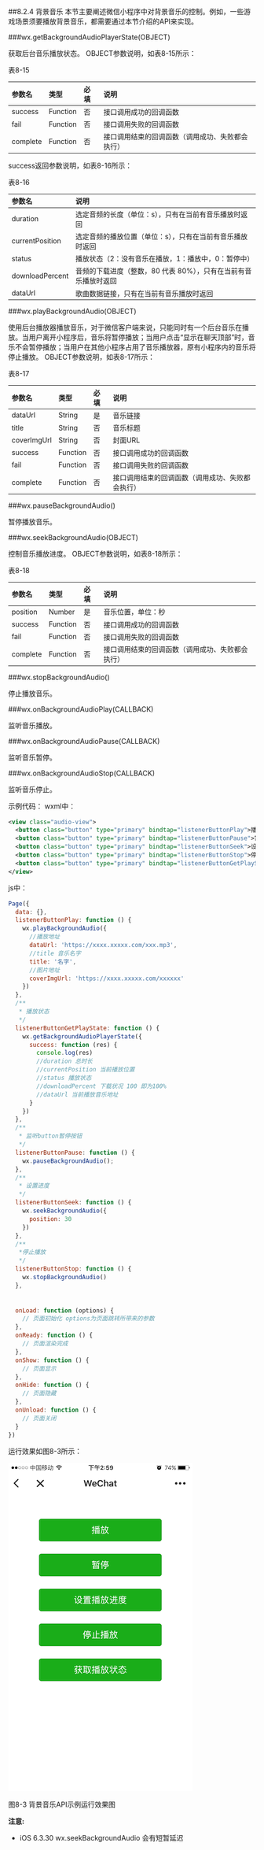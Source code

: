 ##8.2.4 背景音乐
本节主要阐述微信小程序中对背景音乐的控制。例如，一些游戏场景须要播放背景音乐，都需要通过本节介绍的API来实现。

###wx.getBackgroundAudioPlayerState(OBJECT)

获取后台音乐播放状态。
OBJECT参数说明，如表8-15所示：

表8-15

| 参数名 | 类型 | 必填 | 说明 |
| :--- | :--- | :--- | :--- |
| success | Function | 否 | 接口调用成功的回调函数 |
| fail | Function | 否 | 接口调用失败的回调函数 |
| complete | Function | 否 | 接口调用结束的回调函数（调用成功、失败都会执行）|

success返回参数说明，如表8-16所示：

表8-16

| 参数名 | 说明 |
| :--- | :--- |
| duration | 选定音频的长度（单位：s），只有在当前有音乐播放时返回 |
| currentPosition | 选定音频的播放位置（单位：s），只有在当前有音乐播放时返回 |
| status | 播放状态（2：没有音乐在播放，1：播放中，0：暂停中） |
| downloadPercent | 音频的下载进度（整数，80 代表 80%），只有在当前有音乐播放时返回 |
| dataUrl | 歌曲数据链接，只有在当前有音乐播放时返回 |

###wx.playBackgroundAudio(OBJECT)

使用后台播放器播放音乐，对于微信客户端来说，只能同时有一个后台音乐在播放。当用户离开小程序后，音乐将暂停播放；当用户点击“显示在聊天顶部”时，音乐不会暂停播放；当用户在其他小程序占用了音乐播放器，原有小程序内的音乐将停止播放。
OBJECT参数说明，如表8-17所示：

表8-17

| 参数名 | 类型 | 必填 | 说明 |
| :--- | :--- | :--- | :--- |
| dataUrl | String | 是 | 音乐链接 |
| title | String | 否 | 音乐标题 |
| coverImgUrl | String | 否 | 封面URL |
| success | Function | 否 | 接口调用成功的回调函数 |
| fail | Function | 否 | 接口调用失败的回调函数 |
| complete | Function | 否 | 接口调用结束的回调函数（调用成功、失败都会执行）|


###wx.pauseBackgroundAudio()

暂停播放音乐。

###wx.seekBackgroundAudio(OBJECT)

控制音乐播放进度。
OBJECT参数说明，如表8-18所示：

表8-18

| 参数名 | 类型 | 必填 | 说明 |
| :--- | :--- | :--- | :--- |
| position | Number | 是 | 音乐位置，单位：秒 |
| success | Function | 否 | 接口调用成功的回调函数 |
| fail | Function | 否 | 接口调用失败的回调函数 |
| complete | Function | 否 | 接口调用结束的回调函数（调用成功、失败都会执行）|

###wx.stopBackgroundAudio()

停止播放音乐。

###wx.onBackgroundAudioPlay(CALLBACK)

监听音乐播放。

###wx.onBackgroundAudioPause(CALLBACK)

监听音乐暂停。

###wx.onBackgroundAudioStop(CALLBACK)

监听音乐停止。



示例代码：
wxml中：
```xml
<view class="audio-view">
  <button class="button" type="primary" bindtap="listenerButtonPlay">播放</button>
  <button class="button" type="primary" bindtap="listenerButtonPause">暂停</button>
  <button class="button" type="primary" bindtap="listenerButtonSeek">设置播放进度</button>
  <button class="button" type="primary" bindtap="listenerButtonStop">停止播放</button>
  <button class="button" type="primary" bindtap="listenerButtonGetPlayState">获取播放状态</button>
</view>
```

js中：
```js
Page({
  data: {},
  listenerButtonPlay: function () {
    wx.playBackgroundAudio({
      //播放地址
      dataUrl: 'https://xxxx.xxxxx.com/xxx.mp3',
      //title 音乐名字
      title: '名字',
      //图片地址
      coverImgUrl: 'https://xxxx.xxxxx.com/xxxxxx'
    })
  },
  /**
   * 播放状态
   */
  listenerButtonGetPlayState: function () {
    wx.getBackgroundAudioPlayerState({
      success: function (res) {
        console.log(res)
        //duration 总时长
        //currentPosition 当前播放位置
        //status 播放状态
        //downloadPercent 下载状况 100 即为100%
        //dataUrl 当前播放音乐地址
      }
    })
  },
  /**
   * 监听button暂停按钮
   */
  listenerButtonPause: function () {
    wx.pauseBackgroundAudio();
  },
  /**
   * 设置进度
   */
  listenerButtonSeek: function () {
    wx.seekBackgroundAudio({
      position: 30
    })
  },
  /**
   *停止播放 
   */
  listenerButtonStop: function () {
    wx.stopBackgroundAudio()
  },


  onLoad: function (options) {
    // 页面初始化 options为页面跳转所带来的参数
  },
  onReady: function () {
    // 页面渲染完成
  },
  onShow: function () {
    // 页面显示
  },
  onHide: function () {
    // 页面隐藏
  },
  onUnload: function () {
    // 页面关闭
  }
})
```
运行效果如图8-3所示：

![](/assets/图8-3背景音乐API示例运行效果图.png)

图8-3 背景音乐API示例运行效果图

**注意:**

* iOS 6.3.30 wx.seekBackgroundAudio 会有短暂延迟

